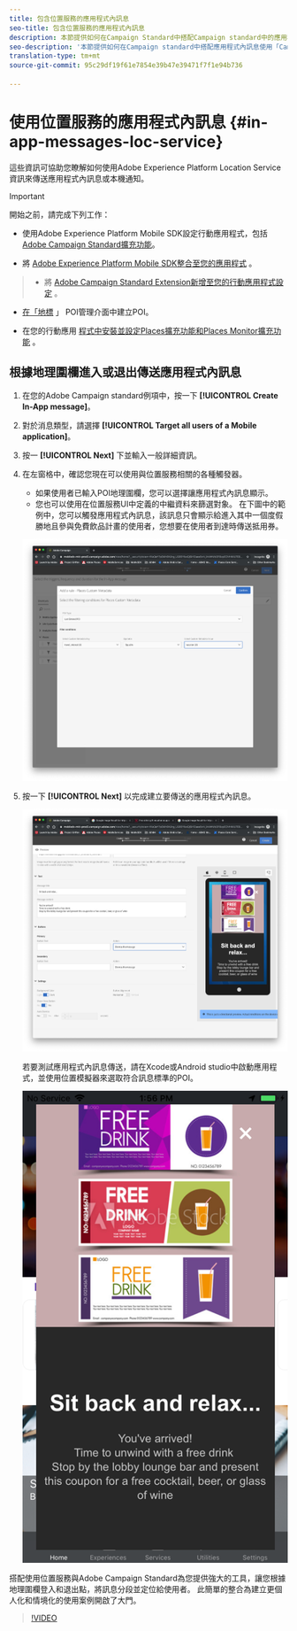 ```yaml
---
title: 包含位置服務的應用程式內訊息
seo-title: 包含位置服務的應用程式內訊息
description: 本節提供如何在Campaign Standard中搭配Campaign standard中的應用程式內訊息使用推播訊息的相關資訊。
seo-description: '本節提供如何在Campaign standard中搭配應用程式內訊息使用「Campaign Standard中的推播訊息」的資訊。 '
translation-type: tm+mt
source-git-commit: 95c29df19f61e7854e39b47e39471f7f1e94b736

---
```



# 使用位置服務的應用程式內訊息 {#in-app-messages-loc-service}

這些資訊可協助您瞭解如何使用Adobe Experience Platform Location Service資訊來傳送應用程式內訊息或本機通知。

>[!IMPORTANT]
>
>開始之前，請完成下列工作：
>
>* 使用Adobe Experience Platform Mobile SDK設定行動應用程式，包括 [Adobe Campaign Standard擴充功能](https://aep-sdks.gitbook.io/docs/using-mobile-extensions/adobe-campaign-standard)。
   >
   >
* 將 [Adobe Experience Platform Mobile SDK整合至您的應用程式](https://aep-sdks.gitbook.io/docs/getting-started/get-the-sdk) 。
>* 將 [Adobe Campaign Standard Extension新增至您的行動應用程式設定](https://aep-sdks.gitbook.io/docs/using-mobile-extensions/adobe-campaign-standard) 。
   >
   >
* [在「地標](/help/poi-mgmt-ui/create-a-poi-ui.md) 」 POI管理介面中建立POI。
   >
   >
* 在您的行動應用 [程式中安裝](/help/places-ext-aep-sdks/places-extension/places-extension.md)[並設定Places擴充功能和Places Monitor擴充功能](/help/places-ext-aep-sdks/places-monitor-extension/places-monitor-extension.md) 。


## 根據地理圍欄進入或退出傳送應用程式內訊息

1. 在您的Adobe Campaign standard例項中，按一下 **[!UICONTROL Create In-App message]**。
2. 對於消息類型，請選擇 **[!UICONTROL Target all users of a Mobile application]**。
3. 按一 **[!UICONTROL Next]** 下並輸入一般詳細資訊。
4. 在左窗格中，確認您現在可以使用與位置服務相關的各種觸發器。

   * 如果使用者已輸入POI地理圍欄，您可以選擇讓應用程式內訊息顯示。
   * 您也可以使用在位置服務UI中定義的中繼資料來篩選對象。
   在下圖中的範例中，您可以觸發應用程式內訊息，該訊息只會顯示給進入其中一個度假勝地且參與免費飲品計畫的使用者，您想要在使用者到達時傳送抵用券。

   ![「應用程式內訊息置入中繼資料」](/help/assets/last-entered-vacation.png)

5. 按一下 **[!UICONTROL Next]** 以完成建立要傳送的應用程式內訊息。

   !["建立事件"](/help/assets/prepare-ACS.png)

   若要測試應用程式內訊息傳送，請在Xcode或Android studio中啟動應用程式，並使用位置模擬器來選取符合訊息標準的POI。

   ![「喝彩券」](/help/assets/drink-coupon-on-app.png)


搭配使用位置服務與Adobe Campaign Standard為您提供強大的工具，讓您根據地理圍欄登入和退出點，將訊息分段並定位給使用者。 此簡單的整合為建立更個人化和情境化的使用案例開啟了大門。

>[!VIDEO](https://www.youtube.com/watch?v=ikiTTQw9c-o)